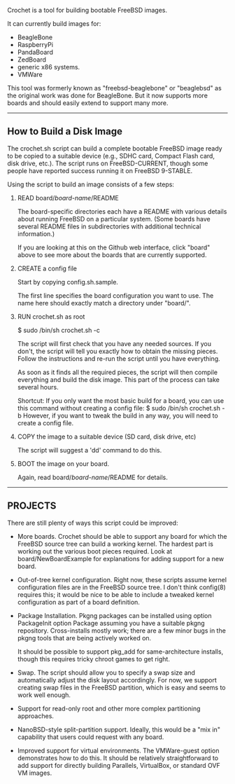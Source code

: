 Crochet is a tool for building bootable FreeBSD images.

It can currently build images for:
* BeagleBone
* RaspberryPi
* PandaBoard
* ZedBoard
* generic x86 systems.
* VMWare

This tool was formerly known as "freebsd-beaglebone" or
"beaglebsd" as the original work was done for BeagleBone.
But it now supports more boards and should easily extend
to support many more.

***********************************************************

How to Build a Disk Image
-------------------------

The crochet.sh script can build a complete bootable
FreeBSD image ready to be copied to a suitable device
(e.g., SDHC card, Compact Flash card, disk drive, etc.).
The script runs on FreeBSD-CURRENT, though some people
have reported success running it on FreeBSD 9-STABLE.

Using the script to build an image consists of a few steps:

1. READ board/*board-name*/README

   The board-specific directories each have a README
   with various details about running FreeBSD on a particular
   system.  (Some boards have several README files in
   subdirectories with additional technical information.)

   If you are looking at this on the Github web
   interface, click "board" above to see more about
   the boards that are currently supported.

2. CREATE a config file

   Start by copying config.sh.sample.

   The first line specifies the board configuration you
   want to use.  The name here should exactly match a
   directory under "board/".

3. RUN crochet.sh as root

   $ sudo /bin/sh crochet.sh -c <config file>

   The script will first check that you have any needed sources.
   If you don't, the script will tell you exactly how to obtain the
   missing pieces.  Follow the instructions and re-run the script
   until you have everything.

   As soon as it finds all the required pieces, the script will then
   compile everything and build the disk image.  This part of the
   process can take several hours.

   Shortcut:  If you only want the most basic build for a board,
   you can use this command without creating a config file:
    $ sudo /bin/sh crochet.sh -b <boardname>
   However, if you want to tweak the build in any way, you will
   need to create a config file.

4. COPY the image to a suitable device (SD card, disk drive, etc)

   The script will suggest a 'dd' command to do this.

5. BOOT the image on your board.

   Again, read board/*board-name*/README for details.

***********************************************************

PROJECTS
------------

There are still plenty of ways this script could
be improved:

* More boards.  Crochet should be able to support any board for
  which the FreeBSD source tree can build a working kernel.
  The hardest part is working out the various boot pieces required.
  Look at board/NewBoardExample for explanations for adding support
  for a new board.

* Out-of-tree kernel configuration.  Right now, these scripts assume
  kernel configuration files are in the FreeBSD source tree.  I don't
  think config(8) requires this; it would be nice to be able to
  include a tweaked kernel configuration as part of a board
  definition.

* Package Installation.  Pkgng packages can be installed using
    option PackageInit <repository>
    option Package <name>
  assuming you have a suitable pkgng repository.  Cross-installs
  mostly work; there are a few minor bugs in the pkgng tools that
  are being actively worked on.

  It should be possible to support pkg_add for same-architecture
  installs, though this requires tricky chroot games to get right.

* Swap.  The script should allow you to specify a swap size and
  automatically adjust the disk layout accordingly.  For now, we
  support creating swap files in the FreeBSD partition, which is easy
  and seems to work well enough.

* Support for read-only root and other more complex partitioning
  approaches.

* NanoBSD-style split-partition support.  Ideally, this would be a
  "mix in" capability that users could request with any board.

* Improved support for virtual environments.  The VMWare-guest option
  demonstrates how to do this.  It should be relatively
  straightforward to add support for directly building Parallels,
  VirtualBox, or standard OVF VM images.

